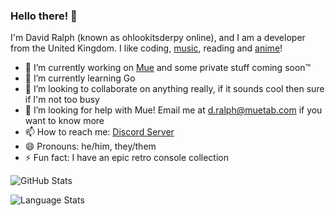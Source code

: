 ### Hello there! 👋
I'm David Ralph (known as ohlookitsderpy online), and I am a developer from the United Kingdom. I like coding, [music](https://last.fm/user/ohlookitsderpy), reading and [anime](https://myanimelist.net/animelist/ohlookitsderpy)!

- 🔭 I’m currently working on [Mue](https://github.com/mue) and some private stuff coming soon™️
- 🌱 I’m currently learning Go
- 👯 I’m looking to collaborate on anything really, if it sounds cool then sure if I'm not too busy
- 🤔 I’m looking for help with Mue! Email me at d.ralph@muetab.com if you want to know more
- 📫 How to reach me: [Discord Server](https://discord.gg/HJmmmTB)
- 😄 Pronouns: he/him, they/them
- ⚡ Fun fact: I have an epic retro console collection

![GitHub Stats](https://github-readme-stats.vercel.app/api?username=ohlookitsderpy&count_private=true)

![Language Stats](https://github-readme-stats.vercel.app/api/top-langs/?username=ohlookitsderpy)
